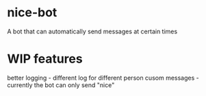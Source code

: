 # nice-bot
A bot that can automatically send messages at certain times

# WIP features
better logging - different log for different person
cusom messages - currently the bot can only send "nice"
